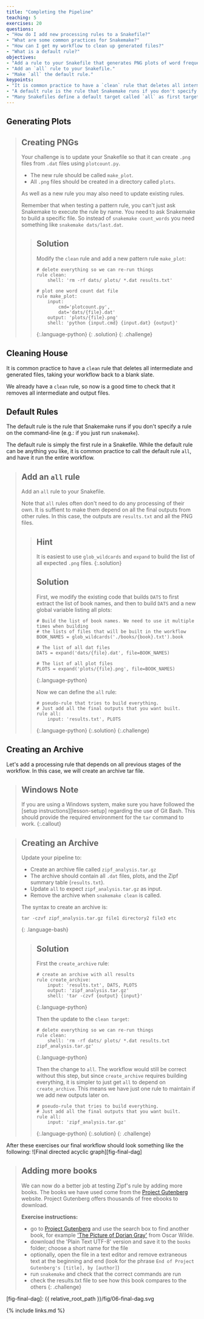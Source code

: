 ```yaml
---
title: "Completing the Pipeline"
teaching: 5
exercises: 20
questions:
- "How do I add new processing rules to a Snakefile?"
- "What are some common practices for Snakemake?"
- "How can I get my workflow to clean up generated files?"
- "What is a default rule?"
objectives:
- "Add a rule to your Snakefile that generates PNG plots of word frequencies."
- "Add an `all` rule to your Snakefile."
- "Make `all` the default rule."
keypoints:
- "It is common practice to have a `clean` rule that deletes all intermediate and generated files, taking your workflow back to a blank slate."
- "A default rule is the rule that Snakemake runs if you don't specify a rule on the command line. It is simply the first rule in a Snakefile."
- "Many Snakefiles define a default target called `all` as first target in the file. This runs by default and typically executes the entire workflow."
---
```


## Generating Plots

> ## Creating PNGs
>
> Your challenge is to update your Snakefile so that it can create `.png`
> files from `.dat` files using `plotcount.py`.
>
> * The new rule should be called `make_plot`.
> * All `.png` files should be created in a directory called `plots`.
>
> As well as a new rule you may also need to update existing rules.
>
> Remember that when testing a pattern rule, you can't just ask Snakemake to
> execute the rule by name. You need to ask Snakemake to build a specific file.
> So instead of `snakemake count_words` you need something like `snakemake dats/last.dat`.
>
> > ## Solution
> >
> > Modify the `clean` rule and add a new pattern rule `make_plot`:
> > ~~~
> > # delete everything so we can re-run things
> > rule clean:
> >     shell: 'rm -rf dats/ plots/ *.dat results.txt'
> >
> > # plot one word count dat file
> > rule make_plot:
> >     input:
> >         cmd='plotcount.py',
> >         dat='dats/{file}.dat'
> >     output: 'plots/{file}.png'
> >     shell: 'python {input.cmd} {input.dat} {output}'
> > ~~~
> > {:.language-python}
> {: .solution}
{: .challenge}

## Cleaning House

It is common practice to have a `clean` rule that deletes all intermediate
and generated files, taking your workflow back to a blank slate.

We already have a `clean` rule, so now is a good time to check that it
removes all intermediate and output files.

## Default Rules

The default rule is the rule that Snakemake runs if you don't specify a rule
on the command-line (e.g.: if you just run `snakemake`).

The default rule is simply the first rule in a Snakefile. While the default
rule can be anything you like, it is common practice to call the default rule
`all`, and have it run the entire workflow.

> ## Add an `all` rule
>
> Add an `all` rule to your Snakefile.
>
> Note that `all` rules often don't need to do any processing of their own.
> It is suffient to make them depend on all the final outputs from other rules.
> In this case, the outputs are `results.txt` and all the PNG files.
>
> > ## Hint
> >
> > It is easiest to use `glob_wildcards` and `expand` to build the list of
> > all expected `.png` files.
> {:.solution}
> > ## Solution
> >
> > First, we modify the existing code that builds `DATS` to first extract the
> > list of book names, and then to build `DATS` and a new global variable
> > listing all plots:
> > ~~~
> > # Build the list of book names. We need to use it multiple times when building
> > # the lists of files that will be built in the workflow
> > BOOK_NAMES = glob_wildcards('./books/{book}.txt').book
> >
> > # The list of all dat files
> > DATS = expand('dats/{file}.dat', file=BOOK_NAMES)
> >
> > # The list of all plot files
> > PLOTS = expand('plots/{file}.png', file=BOOK_NAMES)
> > ~~~
> > {:.language-python}
> >
> > Now we can define the `all` rule:
> > ~~~
> > # pseudo-rule that tries to build everything.
> > # Just add all the final outputs that you want built.
> > rule all:
> >     input: 'results.txt', PLOTS
> > ~~~
> > {:.language-python}
> {:.solution}
{:.challenge}

## Creating an Archive

Let's add a processing rule that depends on all previous stages of the workflow.
In this case, we will create an archive tar file.

> ## Windows Note
>
> If you are using a Windows system, make sure you have followed the
> [setup instructions][lesson-setup] regarding the use of Git Bash.
> This should provide the required environment for the `tar` command to work.
{:.callout}

> ## Creating an Archive
>
> Update your pipeline to:
>
> * Create an archive file called `zipf_analysis.tar.gz`
> * The archive should contain all `.dat` files, plots, and the
> Zipf summary table (`results.txt`).
> * Update `all` to expect `zipf_analysis.tar.gz` as input.
> * Remove the archive when `snakemake clean` is called.
>
> The syntax to create an archive is:
> ~~~
> tar -czvf zipf_analysis.tar.gz file1 directory2 file3 etc
> ~~~
> {: .language-bash}
>
> > ## Solution
> >
> > First the `create_archive` rule:
> > ~~~
> > # create an archive with all results
> > rule create_archive:
> >     input: 'results.txt', DATS, PLOTS
> >     output: 'zipf_analysis.tar.gz'
> >     shell: 'tar -czvf {output} {input}'
> > ~~~
> > {:.language-python}
> >
> > Then the update to the `clean target`:
> > ~~~
> > # delete everything so we can re-run things
> > rule clean:
> >     shell: 'rm -rf dats/ plots/ *.dat results.txt zipf_analysis.tar.gz'
> > ~~~
> > {:.language-python}
> >
> > Then the change to `all`. The workflow would still be correct without this
> > step, but since `create_archive` requires building everything, it is simpler
> > to just get `all` to depend on `create_archive`. This means we have just one
> > rule to maintain if we add new outputs later on.
> > ~~~
> > # pseudo-rule that tries to build everything.
> > # Just add all the final outputs that you want built.
> > rule all:
> >     input: 'zipf_analysis.tar.gz'
> > ~~~
> > {:.language-python}
> {:.solution}
{: .challenge}

After these exercises our final workflow should look something like the following:
![Final directed acyclic graph][fig-final-dag]

> ## Adding more books
>
> We can now do a better job at testing Zipf's rule by adding more books.
> The books we have used come from the [Project Gutenberg](http://www.gutenberg.org/) website.
> Project Gutenberg offers thousands of free ebooks to download.
>
>  **Exercise instructions:**
>
> * go to [Project Gutenberg](http://www.gutenberg.org/) and use the search box to find another book,
> for example ['The Picture of Dorian Gray'](https://www.gutenberg.org/ebooks/174) from Oscar Wilde.
> * download the 'Plain Text UTF-8' version and save it to the `books` folder;
> choose a short name for the file
> * optionally, open the file in a text editor and remove extraneous text at the beginning and end
> (look for the phrase `End of Project Gutenberg's [title], by [author]`)
> * run `snakemake` and check that the correct commands are run
> * check the results.txt file to see how this book compares to the others
{: .challenge}

[fig-final-dag]: {{ relative_root_path }}/fig/06-final-dag.svg

{% include links.md %}
